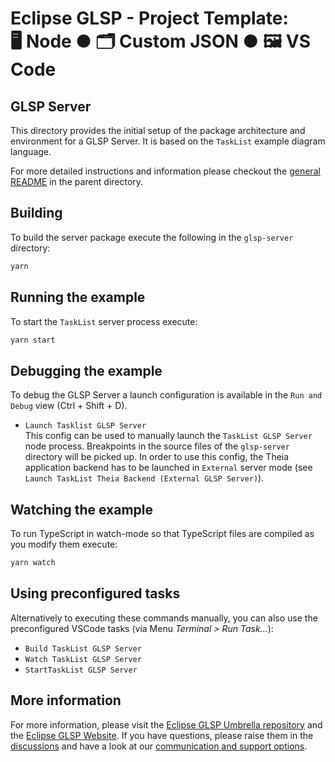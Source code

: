 # Eclipse GLSP - Project Template:<br> 🖥️ Node ● 🗂️ Custom JSON ● 🖼️ VS Code

## GLSP Server

This directory provides the initial setup of the package architecture and environment for a GLSP Server.
It is based on the `TaskList` example diagram language.

For more detailed instructions and information please checkout the [general README](../README.md) in the parent directory.

## Building

To build the server package execute the following in the `glsp-server` directory:

```bash
yarn
```

## Running the example

To start the `TaskList` server process execute:

```bash
yarn start
```

## Debugging the example

To debug the GLSP Server a launch configuration is available in the `Run and Debug` view (Ctrl + Shift + D).

-   `Launch Tasklist GLSP Server`<br>
    This config can be used to manually launch the `TaskList GLSP Server` node process.
    Breakpoints in the source files of the `glsp-server` directory will be picked up.
    In order to use this config, the Theia application backend has to be launched in `External` server mode (see `Launch TaskList Theia Backend (External GLSP Server)`).

## Watching the example

To run TypeScript in watch-mode so that TypeScript files are compiled as you modify them execute:

```bash
yarn watch
```

## Using preconfigured tasks

Alternatively to executing these commands manually, you can also use the preconfigured VSCode tasks (via Menu _Terminal > Run Task..._):

-   `Build TaskList GLSP Server`
-   `Watch TaskList GLSP Server`
-   `StartTaskList GLSP Server`

## More information

For more information, please visit the [Eclipse GLSP Umbrella repository](https://github.com/eclipse-glsp/glsp) and the [Eclipse GLSP Website](https://www.eclipse.org/glsp/).
If you have questions, please raise them in the [discussions](https://github.com/eclipse-glsp/glsp/discussions) and have a look at our [communication and support options](https://www.eclipse.org/glsp/contact/).
